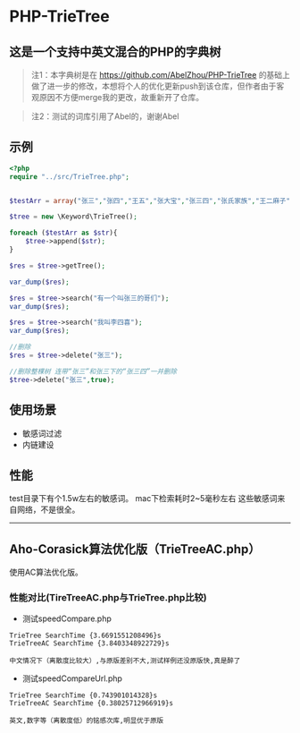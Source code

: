 # PHP-TrieTree
## 这是一个支持中英文混合的PHP的字典树

> 注1：本字典树是在 https://github.com/AbelZhou/PHP-TrieTree 的基础上做了进一步的修改，本想将个人的优化更新push到该仓库，但作者由于客观原因不方便merge我的更改，故重新开了仓库。

> 注2：测试的词库引用了Abel的，谢谢Abel

## 示例
```php
<?php
require "../src/TrieTree.php";


$testArr = array("张三","张四","王五","张大宝","张三四","张氏家族","王二麻子");

$tree = new \Keyword\TrieTree();

foreach ($testArr as $str){
    $tree->append($str);
}

$res = $tree->getTree();

var_dump($res);

$res = $tree->search("有一个叫张三的哥们");
var_dump($res);

$res = $tree->search("我叫李四喜");
var_dump($res);

//删除
$res = $tree->delete("张三");

//删除整棵树 连带“张三”和张三下的“张三四”一并删除
$tree->delete("张三",true);
```

## 使用场景
- 敏感词过滤
- 内链建设

## 性能
test目录下有个1.5w左右的敏感词。
mac下检索耗时2~5毫秒左右
这些敏感词来自网络，不是很全。

- - -

## Aho-Corasick算法优化版（TrieTreeAC.php）
使用AC算法优化版。
### 性能对比(TireTreeAC.php与TrieTree.php比较)

* 测试speedCompare.php
```$xslt
TrieTree SearchTime {3.6691551208496}s
TrieTreeAC SearchTime {3.8403348922729}s

```
`中文情况下（离散度比较大）,与原版差别不大,测试样例还没原版快,真是醉了`

* 测试speedCompareUrl.php
```$xslt
TrieTree SearchTime {0.743901014328}s
TrieTreeAC SearchTime {0.38025712966919}s

```
`英文,数字等（离散度低）的铭感次库,明显优于原版`
